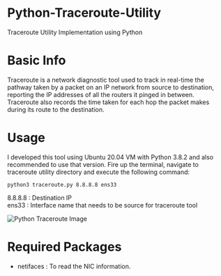 # Python-Traceroute-Utility
Traceroute Utility Implementation using Python 

# Basic Info 
Traceroute is a network diagnostic tool used to track in real-time the pathway taken by a packet on an IP network from source to destination, reporting the IP addresses of all the routers it pinged in between. Traceroute also records the time taken for each hop the packet makes during its route to the destination.

# Usage

I developed this tool using Ubuntu 20.04 VM with Python 3.8.2 and also recommended to use that version. Fire up the terminal, navigate to traceroute utility directory 
and execute the following command:</br>

``` python3 traceroute.py 8.8.8.8 ens33 ``` </br>

8.8.8.8 : Destination IP</br>
ens33 : Interface name that needs to be source for traceroute tool</br>

![Python Traceroute Image](https://i.ibb.co/Sd84tSN/Screenshot-2021-04-11-at-22-53-52.png)</br>

# Required Packages
* netifaces : To read the NIC information.
